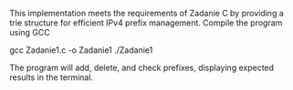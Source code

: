 
This implementation meets the requirements of Zadanie C by providing a trie structure for efficient IPv4 prefix management.
Compile the program using GCC

gcc  Zadanie1.c -o Zadanie1
./Zadanie1

The program will add, delete, and check prefixes, displaying expected results in the terminal.
